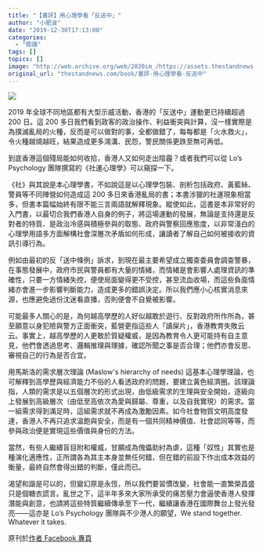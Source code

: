 ```yaml
---
title: "【書評】用心理學看「反送中」"
author: "小肥波"
date: "2019-12-30T17:13:00"
categories:
  - "閱讀"
tags: []
topics: []
image: "http://web.archive.org/web/2020im_/https://assets.thestandnews.com/media/photos/book-05_R6rK3_58Qx604.png"
original_url: "thestandnews.com/book/書評-用心理學看-反送中"
---
```

![](http://web.archive.org/web/2020im_/https://assets.thestandnews.com/media/photos/book-05_R6rK3_58Qx604.png)

2019 年全球不同地區都有大型示威活動，香港的「反送中」運動更已持續超過 200 日。這 200 多日我們看到政客的政治操作、利益衝突與計算，沒一樣實際是為撲滅亂局的火種，反而是可以做對的事，全都做錯了，每每都是「火水救火」，令火種越燒越旺，結果造成更多鴻溝、民怨，警民關係更跌至無可再低。

到底香港這個殘局能如何收拾，香港人又如何走出陰霾？或者我們可以從 Lo’s Psychology 團隊撰寫的《社運心理學》可以窺探一下。

《社》與其說是本心理學書，不如說這是以心理學包裝、剖析包括政府、黃藍絲、警員等不同陣營如何造成這 200 多日來香港亂局的書；本書涉獵的社運現象相當多，但書本篇幅始終有限不能三言兩語就解釋現象。縱使如此，這書是本非常好的入門書，以最切合我們香港人自身的例子，將這場運動的發展，無論是支持還是反對者的特質、是政治冷感與積極參與的取態、政府與警察回應態度，以非常淺白的心理學用語多方面解構社會深層次矛盾如何形成，讓讀者了解自己如何被接收的資訊引導行為。

例如由最初的反「送中條例」訴求，到現在最主要希望成立獨查委員會調查警暴，在事態發展中，政府市民與警員都有大量的情緒，而情緒是會影響人處理資訊的準確性，只要一方情緒失控，便使局面變得更不受控，甚至流血收場，而這些負面情緒亦會進一步影響判斷能力，造成更多的錯誤決定。所以我們應小心核實消息來源，也應避免過份沈迷看直播，否則便會不自覺被影響。

可能最多人關心的是，為何越高學歷的人好似越敢於遊行、反對政府所作所為，甚至願意以身犯險與警方正面衝突，藍營更指這些人「讀屎片」，香港教育失敗云云。事實上，越高學歷的人更敢於質疑權威，是因為教育令人更可能持有自主意見，他們會透過思考、邏輯推理與理據，確認所聞之事是否合理；他們亦會反思、審視自己的行為是否合宜。

用馬斯洛的需求層次理論 (Maslow's hierarchy of needs) 這基本心理學理論，也可解釋到高學歷與經濟能力不俗的人看透政府的問題，要建立黃色經濟圈。該理論指，人類的需求是以五個層次的形式出現，由低級需求的生理與安全開始，逐級向上發展到高級層次（由低至高依次為愛與歸屬、尊重，以及自我實現）的需求。當一組需求得到滿足時，這組需求就不再成為激勵因素。如今社會物質文明高度發達，香港人不再只追求溫飽與安全，而是有一個共同精神價值、社會認同等等，而參與政治便是實現這些價值與身份的方法。

當然，有些人繼續盲目附和權威，甘願成為傀儡助紂為虐，這種「奴性」其實也是種演化適應性，正所謂各為其主本身並無任何錯，但在錯的前設下作出成本效益的衡量，最終自然會得出錯的判斷，僅此而已。

渴望和諧是可以的，但變幻原是永恆，所以我們要習慣改變，社會能一直繁榮昌盛只是個糖衣謊言。亂世之下，這半年多來大家所承受的痛苦壓力會逼使香港人發揮潛能與創意，也請將這些特質繼續傳承至下一代，繼續讓香港在國際舞台上發光發亮——這亦是 Lo’s Psychology 團隊與不少港人的願望，We stand together. Whatever it takes.

原刊於[作者 Facebook 專頁](http://web.archive.org/web/20211229132546/https://www.facebook.com/siufeiball/)